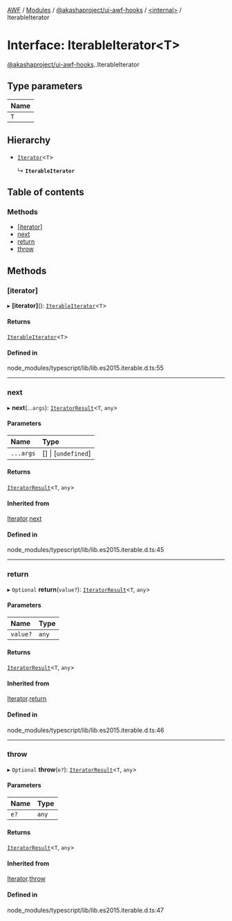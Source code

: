 [AWF](../README.md) / [Modules](../modules.md) / [@akashaproject/ui-awf-hooks](../modules/akashaproject_ui_awf_hooks.md) / [<internal\>](../modules/akashaproject_ui_awf_hooks._internal_.md) / IterableIterator

# Interface: IterableIterator<T\>

[@akashaproject/ui-awf-hooks](../modules/akashaproject_ui_awf_hooks.md).[<internal>](../modules/akashaproject_ui_awf_hooks._internal_.md).IterableIterator

## Type parameters

| Name |
| :------ |
| `T` |

## Hierarchy

- [`Iterator`](akashaproject_ui_awf_hooks._internal_.Iterator.md)<`T`\>

  ↳ **`IterableIterator`**

## Table of contents

### Methods

- [[iterator]](akashaproject_ui_awf_hooks._internal_.IterableIterator.md#[iterator])
- [next](akashaproject_ui_awf_hooks._internal_.IterableIterator.md#next)
- [return](akashaproject_ui_awf_hooks._internal_.IterableIterator.md#return)
- [throw](akashaproject_ui_awf_hooks._internal_.IterableIterator.md#throw)

## Methods

### [iterator]

▸ **[iterator]**(): [`IterableIterator`](akashaproject_ui_awf_hooks._internal_.IterableIterator.md)<`T`\>

#### Returns

[`IterableIterator`](akashaproject_ui_awf_hooks._internal_.IterableIterator.md)<`T`\>

#### Defined in

node_modules/typescript/lib/lib.es2015.iterable.d.ts:55

___

### next

▸ **next**(...`args`): [`IteratorResult`](../modules/akashaproject_ui_awf_hooks._internal_.md#iteratorresult)<`T`, `any`\>

#### Parameters

| Name | Type |
| :------ | :------ |
| `...args` | [] \| [`undefined`] |

#### Returns

[`IteratorResult`](../modules/akashaproject_ui_awf_hooks._internal_.md#iteratorresult)<`T`, `any`\>

#### Inherited from

[Iterator](akashaproject_ui_awf_hooks._internal_.Iterator.md).[next](akashaproject_ui_awf_hooks._internal_.Iterator.md#next)

#### Defined in

node_modules/typescript/lib/lib.es2015.iterable.d.ts:45

___

### return

▸ `Optional` **return**(`value?`): [`IteratorResult`](../modules/akashaproject_ui_awf_hooks._internal_.md#iteratorresult)<`T`, `any`\>

#### Parameters

| Name | Type |
| :------ | :------ |
| `value?` | `any` |

#### Returns

[`IteratorResult`](../modules/akashaproject_ui_awf_hooks._internal_.md#iteratorresult)<`T`, `any`\>

#### Inherited from

[Iterator](akashaproject_ui_awf_hooks._internal_.Iterator.md).[return](akashaproject_ui_awf_hooks._internal_.Iterator.md#return)

#### Defined in

node_modules/typescript/lib/lib.es2015.iterable.d.ts:46

___

### throw

▸ `Optional` **throw**(`e?`): [`IteratorResult`](../modules/akashaproject_ui_awf_hooks._internal_.md#iteratorresult)<`T`, `any`\>

#### Parameters

| Name | Type |
| :------ | :------ |
| `e?` | `any` |

#### Returns

[`IteratorResult`](../modules/akashaproject_ui_awf_hooks._internal_.md#iteratorresult)<`T`, `any`\>

#### Inherited from

[Iterator](akashaproject_ui_awf_hooks._internal_.Iterator.md).[throw](akashaproject_ui_awf_hooks._internal_.Iterator.md#throw)

#### Defined in

node_modules/typescript/lib/lib.es2015.iterable.d.ts:47
